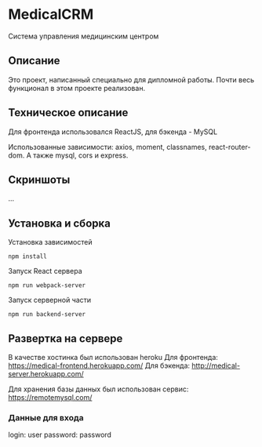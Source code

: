 # MedicalCRM
Система управления медицинским центром

## Описание
Это проект, написанный специально для дипломной работы. Почти весь функционал в этом проекте реализован.

## Техническое описание
Для фронтенда использовался ReactJS, для бэкенда - MySQL

Использованные зависимости: axios, moment, classnames, react-router-dom. А также mysql, cors и express. 

## Скриншоты
...

## Установка и сборка

Установка зависимостей
```
npm install
```

Запуск React сервера
```
npm run webpack-server
```

Запуск серверной части
```
npm run backend-server
```
## Развертка на сервере
В качестве хостинка был использован heroku
Для фронтенда: https://medical-frontend.herokuapp.com/
Для бэкенда: http://medical-server.herokuapp.com/

Для хранения базы данных был использован сервис: https://remotemysql.com/

### Данные для входа
login: user
password: password
